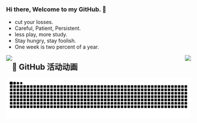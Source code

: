 ### Hi there, Welcome to my GitHub. 👋

- cut your losses.
- Careful, Patient, Persistent.
- less play, more study.
- Stay hungry, stay foolish.
- One week is two percent of a year.
<!--
**HyxiaoGe/HyxiaoGe** is a ✨ _special_ ✨ repository because its `README.md` (this file) appears on your GitHub profile.

Here are some ideas to get you started:

- 🔭 I’m currently working on ...
- 🌱 I’m currently learning ...
- 👯 I’m looking to collaborate on ...
- 🤔 I’m looking for help with ...
- 💬 Ask me about ...
- 📫 How to reach me: ...
- 😄 Pronouns: ...
- ⚡ Fun fact: ...
-->

  <p align="left">
    <a href="https://github.com/anuraghazra/github-readme-stats">
      <img align="left" src="https://github-readme-stats-nine-rouge-81.vercel.app/api/top-langs?username=HyxiaoGe&hide=javascript,css,html,php,freemarker,scss,stylus&count_private=true&show_icons=true&layout=compact"/>
    </a>
    <a href="https://github.com/anuraghazra/github-readme-stats">
      <img align="right"  src="https://github-readme-stats-nine-rouge-81.vercel.app/api?username=HyxiaoGe&show_icons=true&include_all_commits=true&layout=compact&count_private=true"/>
    </a>
  </p>


## 🐍 GitHub 活动动画

<picture>
  <source media="(prefers-color-scheme: dark)" srcset="https://github.com/HyxiaoGe/HyxiaoGe/blob/gh-pages/github-snake-dark.svg" />
  <img alt="github contribution grid snake animation" src="https://github.com/HyxiaoGe/HyxiaoGe/blob/gh-pages/github-snake.svg" />
</picture>
